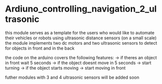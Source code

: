 # Ardiuno_controlling_navigation_2_ultrasonic
this module serves as a template for the users who would like to automate their vehicles or robots using ultrasonic distance sensors (on a small scale)
the module implements two dc motors and two ultrasonic sensors to detect for objects in front and in the back

the code on the arduino covers the following features:
  -> if theres an object in front wait 5 seconds
  -> if the object doesnt move in 5 seconds 
    -> start turning
  -> if the object starts moving 
    -> start moving in front 


futher modules with 3 and 4 ultrasonic sensors will be added soon
